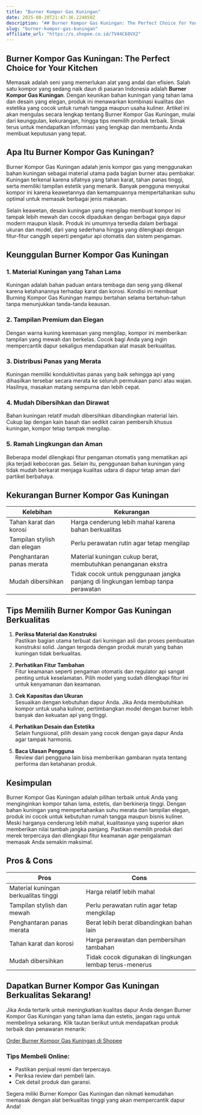 ```yaml
---
title: "Burner Kompor Gas Kuningan"
date: 2025-08-20T21:47:36.224850Z
description: "## Burner Kompor Gas Kuningan: The Perfect Choice for Your Kitchen  ..."
slug: "burner-kompor-gas-kuningan"
affiliate_url: "https://s.shopee.co.id/7V44C68VX2"
---
```

## Burner Kompor Gas Kuningan: The Perfect Choice for Your Kitchen  

Memasak adalah seni yang memerlukan alat yang andal dan efisien. Salah satu kompor yang sedang naik daun di pasaran Indonesia adalah **Burner Kompor Gas Kuningan**. Dengan keunikan bahan kuningan yang tahan lama dan desain yang elegan, produk ini menawarkan kombinasi kualitas dan estetika yang cocok untuk rumah tangga maupun usaha kuliner. Artikel ini akan mengulas secara lengkap tentang Burner Kompor Gas Kuningan, mulai dari keunggulan, kekurangan, hingga tips memilih produk terbaik. Simak terus untuk mendapatkan informasi yang lengkap dan membantu Anda membuat keputusan yang tepat.  

## Apa Itu Burner Kompor Gas Kuningan?  

Burner Kompor Gas Kuningan adalah jenis kompor gas yang menggunakan bahan kuningan sebagai material utama pada bagian burner atau pembakar. Kuningan terkenal karena sifatnya yang tahan karat, tahan panas tinggi, serta memiliki tampilan estetik yang menarik. Banyak pengguna menyukai kompor ini karena keawetannya dan kemampuannya mempertahankan suhu optimal untuk memasak berbagai jenis makanan.  

Selain keawetan, desain kuningan yang mengilap membuat kompor ini tampak lebih mewah dan cocok dipadukan dengan berbagai gaya dapur modern maupun klasik. Produk ini umumnya tersedia dalam berbagai ukuran dan model, dari yang sederhana hingga yang dilengkapi dengan fitur-fitur canggih seperti pengatur api otomatis dan sistem pengaman.  

## Keunggulan Burner Kompor Gas Kuningan  

### 1. Material Kuningan yang Tahan Lama  
Kuningan adalah bahan paduan antara tembaga dan seng yang dikenal karena ketahanannya terhadap karat dan korosi. Kondisi ini membuat Burning Kompor Gas Kuningan mampu bertahan selama bertahun-tahun tanpa menunjukkan tanda-tanda keausan.  

### 2. Tampilan Premium dan Elegan  
Dengan warna kuning keemasan yang mengilap, kompor ini memberikan tampilan yang mewah dan berkelas. Cocok bagi Anda yang ingin mempercantik dapur sekaligus mendapatkan alat masak berkualitas.  

### 3. Distribusi Panas yang Merata  
Kuningan memiliki konduktivitas panas yang baik sehingga api yang dihasilkan tersebar secara merata ke seluruh permukaan panci atau wajan. Hasilnya, masakan matang sempurna dan lebih cepat.  

### 4. Mudah Dibersihkan dan Dirawat  
Bahan kuningan relatif mudah dibersihkan dibandingkan material lain. Cukup lap dengan kain basah dan sedikit cairan pembersih khusus kuningan, kompor tetap tampak mengilap.  

### 5. Ramah Lingkungan dan Aman  
Beberapa model dilengkapi fitur pengaman otomatis yang mematikan api jika terjadi kebocoran gas. Selain itu, penggunaan bahan kuningan yang tidak mudah berkarat menjaga kualitas udara di dapur tetap aman dari partikel berbahaya.  

## Kekurangan Burner Kompor Gas Kuningan  

| Kelebihan | Kekurangan |  
|----------------------------|------------------------------|  
| Tahan karat dan korosi     | Harga cenderung lebih mahal karena bahan berkualitas |  
| Tampilan stylish dan elegan| Perlu perawatan rutin agar tetap mengilap |  
| Penghantaran panas merata  | Material kuningan cukup berat, membutuhkan penanganan ekstra |  
| Mudah dibersihkan         | Tidak cocok untuk penggunaan jangka panjang di lingkungan lembap tanpa perawatan |  

## Tips Memilih Burner Kompor Gas Kuningan Berkualitas  

1. **Periksa Material dan Konstruksi**  
Pastikan bagian utama terbuat dari kuningan asli dan proses pembuatan konstruksi solid. Jangan tergoda dengan produk murah yang bahan kuningan tidak berkualitas.  

2. **Perhatikan Fitur Tambahan**  
Fitur keamanan seperti pengaman otomatis dan regulator api sangat penting untuk keselamatan. Pilih model yang sudah dilengkapi fitur ini untuk kenyamanan dan keamanan.  

3. **Cek Kapasitas dan Ukuran**  
Sesuaikan dengan kebutuhan dapur Anda. Jika Anda membutuhkan kompor untuk usaha kuliner, pertimbangkan model dengan burner lebih banyak dan kekuatan api yang tinggi.  

4. **Perhatikan Desain dan Estetika**  
Selain fungsional, pilih desain yang cocok dengan gaya dapur Anda agar tampak harmonis.  

5. **Baca Ulasan Pengguna**  
Review dari pengguna lain bisa memberikan gambaran nyata tentang performa dan ketahanan produk.  

## Kesimpulan  

Burner Kompor Gas Kuningan adalah pilihan terbaik untuk Anda yang menginginkan kompor tahan lama, estetis, dan berkinerja tinggi. Dengan bahan kuningan yang mempertahankan suhu merata dan tampilan elegan, produk ini cocok untuk kebutuhan rumah tangga maupun bisnis kuliner. Meski harganya cenderung lebih mahal, kualitasnya yang superior akan memberikan nilai tambah jangka panjang. Pastikan memilih produk dari merek terpercaya dan dilengkapi fitur keamanan agar pengalaman memasak Anda semakin maksimal.  

## Pros & Cons  

| **Pros** | **Cons** |  
|------------------------------|------------------------------------------------|  
| Material kuningan berkualitas tinggi | Harga relatif lebih mahal |  
| Tampilan stylish dan mewah | Perlu perawatan rutin agar tetap mengkilap |  
| Penghantaran panas merata | Berat lebih berat dibandingkan bahan lain |  
| Tahan karat dan korosi | Harga perawatan dan pembersihan tambahan |  
| Mudah dibersihkan | Tidak cocok digunakan di lingkungan lembap terus-menerus |  

## Dapatkan Burner Kompor Gas Kuningan Berkualitas Sekarang!  

Jika Anda tertarik untuk meningkatkan kualitas dapur Anda dengan Burner Kompor Gas Kuningan yang tahan lama dan estetis, jangan ragu untuk membelinya sekarang. Klik tautan berikut untuk mendapatkan produk terbaik dan penawaran menarik:  

[Order Burner Kompor Gas Kuningan di Shopee](https://s.shopee.co.id/7V44C68VX2)  

### Tips Membeli Online:  
- Pastikan penjual resmi dan terpercaya.  
- Periksa review dari pembeli lain.  
- Cek detail produk dan garansi.  

Segera miliki Burner Kompor Gas Kuningan dan nikmati kemudahan memasak dengan alat berkualitas tinggi yang akan mempercantik dapur Anda!